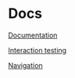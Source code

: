 # Docs

[Documentation](./documentation/documentation.md)

[Interaction testing](./interaction-testing/interaction-testing.md)

[Navigation](./navigation/navigation.md)

